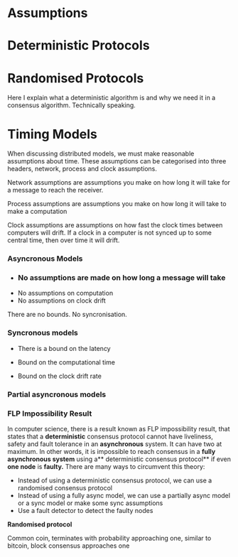 # Assumptions

# Deterministic Protocols

# Randomised Protocols

Here I explain what a deterministic algorithm is and why we need it in a consensus algorithm. Technically speaking.

# Timing Models

When discussing distributed models, we must make reasonable assumptions about time. These assumptions can be categorised into three headers, network, process and clock assumptions.

Network assumptions are assumptions you make on how long it will take for a message to reach the receiver.

Process assumptions are assumptions you make on how long it will take to make a computation

Clock assumptions are assumptions on how fast the clock times between computers will drift. If a clock in a computer is not synced up to some central time, then over time it will drift.

### Asyncronous Models

* ### No assumptions are made on how long a message will take 
* No assumptions on computation
* No assumptions on clock drift

There are no bounds. No syncronisation.

### Syncronous models

* There is a bound on the latency

* Bound on the computational time
* Bound on the clock drift rate

### Partial asyncronous models

### FLP Impossibility Result

In computer science, there is a result known as FLP impossibility result, that states that a **deterministic** consensus protocol cannot have liveliness, safety and fault tolerance in an **asynchronous** system. It can have two at maximum. In other words, it is impossible to reach consensus in a **fully asynchronous system** using a** deterministic consensus protocol** if even **one node** is **faulty.** There are many ways to circumvent this theory:

* Instead of using a deterministic consensus protocol, we can use a randomised consensus protocol
* Instead of using a fully async model, we can use a partially async model or a sync model or make some sync assumptions
* Use a fault detector to detect the faulty nodes

**Randomised protocol**

Common coin, terminates with probability approaching one, similar to bitcoin, block consensus approaches one

